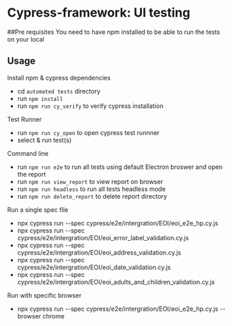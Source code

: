 # Cypress-framework: UI testing

##Pre requisites
You need to have npm installed to be able to run the tests on your local

## Usage

Install npm & cypress dependencies

- cd `automated tests` directory
- run `npm install`
- run `npm run cy_verify` to verify cypress installation

Test Runner

- run `npm run cy_open` to open cypress test runnner
- select & run test(s)

Command line

- run `npm run e2e` to run all tests using default Electron broswer and open the report
- run `npm run view_report` to view report on browser
- run `npm run headless` to run all tests headless mode
- run `npm run delete_report` to delete report directory

Run a single spec file

- npx cypress run --spec cypress/e2e/intergration/EOI/eoi_e2e_hp.cy.js
- npx cypress run --spec cypress/e2e/intergration/EOI/eoi_error_label_validation.cy.js
- npx cypress run --spec cypress/e2e/intergration/EOI/eoi_address_validation.cy.js
- npx cypress run --spec cypress/e2e/intergration/EOI/eoi_date_validation.cy.js
- npx cypress run --spec cypress/e2e/intergration/EOI/eoi_adults_and_children_validation.cy.js

Run with specific browser

- npx cypress run --spec cypress/e2e/intergration/EOI/eoi_e2e_hp.cy.js --browser chrome
